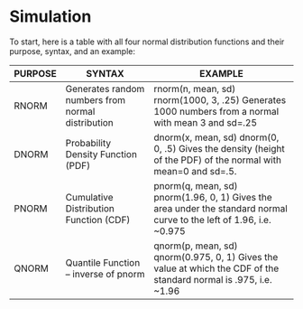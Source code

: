 Simulation
=================

To start, here is a table with all four normal distribution functions and their purpose, syntax, and an example:


| PURPOSE  |  SYNTAX |  EXAMPLE |  
|----------|---------|----------|
|RNORM	   |Generates random numbers from normal distribution	|rnorm(n, mean, sd)	rnorm(1000, 3, .25) Generates 1000 numbers from a normal with mean 3 and sd=.25 |
|DNORM	   |Probability Density Function (PDF)	|dnorm(x, mean, sd)	dnorm(0, 0, .5) Gives the density (height of the PDF) of the normal with mean=0 and sd=.5. |
|PNORM	   |Cumulative Distribution Function (CDF)	|pnorm(q, mean, sd)	pnorm(1.96, 0, 1) Gives the area under the standard normal curve to the left of 1.96, i.e. ~0.975 |
|QNORM	   |Quantile Function – inverse of pnorm	|qnorm(p, mean, sd)	qnorm(0.975, 0, 1) Gives the value at which the CDF of the standard normal is .975, i.e. ~1.96 |
